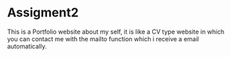 # Assigment2

This is a Portfolio website about my self, it is like a CV type website in which you can contact me with the mailto function which i 
receive a email automatically.

